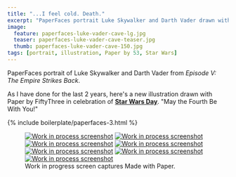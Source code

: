 ```yaml
---
title: "...I feel cold. Death."
excerpt: "PaperFaces portrait Luke Skywalker and Darth Vader drawn with Paper by 53 on an iPad."
image: 
  feature: paperfaces-luke-vader-cave-lg.jpg
  teaser: paperfaces-luke-vader-cave-teaser.jpg
  thumb: paperfaces-luke-vader-cave-150.jpg
tags: [portrait, illustration, Paper by 53, Star Wars]
---
```


PaperFaces portrait of Luke Skywalker and Darth Vader from *Episode V: The Empire Strikes Back*.

As I have done for the last 2 years, here's a new illustration drawn with Paper by FiftyThree in celebration of [**Star Wars Day**](http://www.starwars.com/may-the-4th). "May the Fourth Be With You!"

{% include boilerplate/paperfaces-3.html %}

<figure class="third">
	<a href="{{ site.url }}/images/paperfaces-luke-vader-cave-process-1-lg.jpg"><img src="{{ site.url }}/images/paperfaces-luke-vader-cave-process-1-600.jpg" alt="Work in process screenshot"></a>
	<a href="{{ site.url }}/images/paperfaces-luke-vader-cave-process-2-lg.jpg"><img src="{{ site.url }}/images/paperfaces-luke-vader-cave-process-2-600.jpg" alt="Work in process screenshot"></a>
	<a href="{{ site.url }}/images/paperfaces-luke-vader-cave-process-3-lg.jpg"><img src="{{ site.url }}/images/paperfaces-luke-vader-cave-process-3-600.jpg" alt="Work in process screenshot"></a>
	<a href="{{ site.url }}/images/paperfaces-luke-vader-cave-process-4-lg.jpg"><img src="{{ site.url }}/images/paperfaces-luke-vader-cave-process-4-600.jpg" alt="Work in process screenshot"></a>
	<a href="{{ site.url }}/images/paperfaces-luke-vader-cave-process-5-lg.jpg"><img src="{{ site.url }}/images/paperfaces-luke-vader-cave-process-5-600.jpg" alt="Work in process screenshot"></a>
	<a href="{{ site.url }}/images/paperfaces-luke-vader-cave-process-6-lg.jpg"><img src="{{ site.url }}/images/paperfaces-luke-vader-cave-process-6-600.jpg" alt="Work in process screenshot"></a>
  <a href="{{ site.url }}/images/paperfaces-luke-vader-cave-process-7-lg.jpg"><img src="{{ site.url }}/images/paperfaces-luke-vader-cave-process-7-600.jpg" alt="Work in process screenshot"></a>
	<figcaption>Work in progress screen captures Made with Paper.</figcaption>
</figure>
